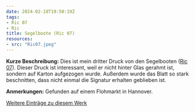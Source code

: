 ```yaml
---
date: 2024-02-18T19:50:19Z
tags:
- Ric 07
- Ric
title: Segelboote (Ric 07)
resources:
- src: "Ric07.jpeg"
---
```


**Kurze Beschreibung:** Dies ist mein dritter Druck von den Segelbooten ([Ric 07](/tags/ric-07)). Dieser Druck ist interessant, weil er nicht hinter Glas gerahmt ist, sondern auf Karton aufgezogen wurde. Außerdem wurde das Blatt so stark beschnitten, dass nicht einmal die Signatur erhalten geblieben ist.

**Anmerkungen:** Gefunden auf einem Flohmarkt in Hannover.

[Weitere Einträge zu diesem Werk](/tags/ric-07)
